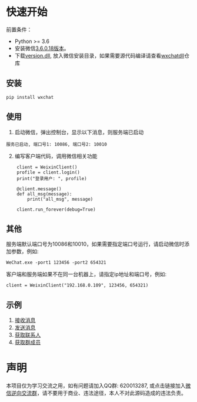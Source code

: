 # 快速开始
前置条件：
* Python >= 3.6
* 安装微信[3.6.0.18版本](https://pan.baidu.com/s/1OFVmmmbrHTAqZUAE71tvyA?pwd=qka8)。
* 下载[version.dll](https://github.com/q757571446/wxchatdll/blob/master/version.dll), 放入微信安装目录，如果需要源代码编译请查看[wxchatdll](https://github.com/q757571446/wxchatdll)仓库
## 安装
```
pip install wxchat
```

## 使用
1. 启动微信，弹出控制台，显示以下消息，则服务端已启动
```
服务已启动, 端口号1: 10086, 端口号2: 10010
```
2. 编写客户端代码，调用微信相关功能

```
    client = WeixinClient()
    profile = client.login()
    print("登录用户: ", profile)

    @client.message()
    def all_msg(message):
        print("all_msg", message)

    client.run_forever(debug=True)
```

## 其他
服务端默认端口号为10086和10010，如果需要指定端口号运行，请启动微信时添加参数，例如:
```
WeChat.exe -port1 123456 -port2 654321
```
客户端和服务端如果不在同一台机器上，请指定ip地址和端口号，例如:
```
client = WeixinClient("192.168.0.109", 123456, 654321)
```


## 示例
1. [接收消息](https://github.com/q757571446/WeixinClient-Python/blob/master/examples/receive_message.py)
2. [发送消息](https://github.com/q757571446/WeixinClient-Python/blob/master/examples/send_message.py)
3. [获取联系人](https://github.com/q757571446/WeixinClient-Python/blob/master/examples/contact.py)
4. [获取群成员](https://github.com/q757571446/WeixinClient-Python/blob/master/examples/chatroom.py)

# 声明
本项目仅为学习交流之用，如有问题请加入QQ群: 620013287, 或点击链接加入[微信逆向交流群](https://jq.qq.com/?_wv=1027&k=3dSGCt0z)，请不要用于商业、违法途径，本人不对此源码造成的违法负责。
